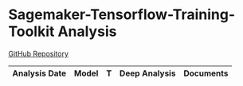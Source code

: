 # Sagemaker-Tensorflow-Training-Toolkit Analysis

[GitHub Repository](https://github.com/aws/sagemaker-tensorflow-training-toolkit)

| Analysis Date | Model | T | Deep Analysis | Documents |
|---------------|-------|---|:-------------:|-----------|